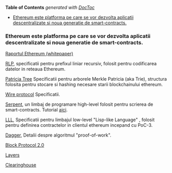 <!-- START doctoc generated TOC please keep comment here to allow auto update -->
<!-- DON'T EDIT THIS SECTION, INSTEAD RE-RUN doctoc TO UPDATE -->
**Table of Contents**  *generated with [DocToc](https://github.com/thlorenz/doctoc)*

- [Ethereum este platforma pe care se vor dezvolta aplicatii descentralizate si noua generatie de smart-contracts.](#ethereum-este-platforma-pe-care-se-vor-dezvolta-aplicatii-descentralizate-si-noua-generatie-de-smart-contracts)

<!-- END doctoc generated TOC please keep comment here to allow auto update -->

### Ethereum este platforma pe care se vor dezvolta aplicatii descentralizate si noua generatie de smart-contracts. 

[Raportul Ethereum (whitepaper)](https://github.com/ethereum/wiki/wiki/%5BRomanian%5D-White-Paper)

[RLP](https://github.com/ethereum/wiki/wiki/%5BRomanian%5D-RLP), specificatii pentru prefixul liniar recursiv, folosit pentru codificarea datelor in reteaua Ethereum.

[Patricia Tree](https://github.com/ethereum/wiki/wiki/%5BRomanian%5D-Patricia-Tree) Specificatii pentru arborele Merkle Patricia (aka Trie), structura folosita pentru stocare si hashing necesare starii blockchainului ethereum.

[Wire protocol](https://github.com/ethereum/wiki/wiki/%5BRomanian%5D-Wire-Protocol) Specificatii.

[Serpent](https://github.com/ethereum/wiki/wiki/%5BRomanian%5D-Serpent-programming-language-operations), un limbaj de programare high-level folosit pentru scrierea de smart-contracts. Tutorial [aici](https://github.com/ethereum/wiki/wiki/%5BRomanian%5D-Serpent-programming-language-operations).

[LLL](https://github.com/ethereum/cpp-ethereum/wiki/LLL), Specificatii pentru limbajul low-level "Lisp-like Language" , folosit pentru definirea contractelor in clientul ethereum incepand cu PoC-3.

[Dagger](https://github.com/ethereum/wiki/wiki/%5BRomanian%5D-Dagger), Detalii despre algoritmul "proof-of-work".

[Block Protocol 2.0](https://github.com/ethereum/wiki/wiki/%5BRomanian%5D-Block-Protocol-2.0)

[Layers](https://github.com/ethereum/wiki/wiki/%5BRomanian%5D-Layers)

[Clearinghouse](https://github.com/ethereum/wiki/wiki/%5BRomanian%5D-Clearinghouse)